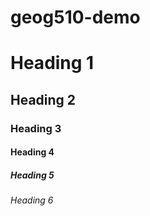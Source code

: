 # geog510-demo

# Heading 1

## Heading 2

### Heading 3

#### Heading 4

##### Heading 5

###### Heading 6
